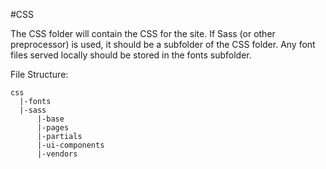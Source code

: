 #CSS

The CSS folder will contain the CSS for the site.  If Sass (or other preprocessor) is used, it should be a subfolder of the CSS folder.  Any font files served locally should be stored in the fonts subfolder.

File Structure:

    css
      |-fonts
      |-sass
          |-base
          |-pages
          |-partials
          |-ui-components
          |-vendors
